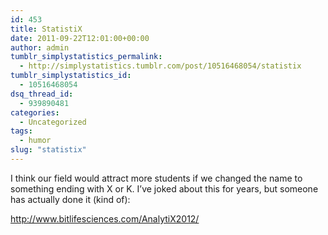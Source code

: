 ```yaml
---
id: 453
title: StatistiX
date: 2011-09-22T12:01:00+00:00
author: admin
tumblr_simplystatistics_permalink:
  - http://simplystatistics.tumblr.com/post/10516468054/statistix
tumblr_simplystatistics_id:
  - 10516468054
dsq_thread_id:
  - 939890481
categories:
  - Uncategorized
tags:
  - humor
slug: "statistix"
---
```

I think our field would attract more students if we changed the name to something ending with X or K. I&#8217;ve joked about this for years, but someone has actually done it (kind of):

<a href="http://www.bitlifesciences.com/AnalytiX2012/" target="_blank">http://www.bitlifesciences.com/AnalytiX2012/</a>
